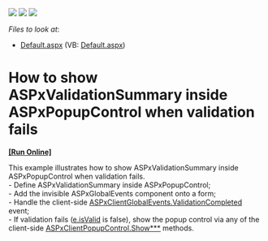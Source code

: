 <!-- default badges list -->
![](https://img.shields.io/endpoint?url=https://codecentral.devexpress.com/api/v1/VersionRange/128532038/11.1.12%2B)
[![](https://img.shields.io/badge/Open_in_DevExpress_Support_Center-FF7200?style=flat-square&logo=DevExpress&logoColor=white)](https://supportcenter.devexpress.com/ticket/details/E4396)
[![](https://img.shields.io/badge/📖_How_to_use_DevExpress_Examples-e9f6fc?style=flat-square)](https://docs.devexpress.com/GeneralInformation/403183)
<!-- default badges end -->
<!-- default file list -->
*Files to look at*:

* [Default.aspx](./CS/WebSite/Default.aspx) (VB: [Default.aspx](./VB/WebSite/Default.aspx))
<!-- default file list end -->
# How to show ASPxValidationSummary inside ASPxPopupControl when validation fails
<!-- run online -->
**[[Run Online]](https://codecentral.devexpress.com/e4396/)**
<!-- run online end -->


<p>This example illustrates how to show ASPxValidationSummary inside ASPxPopupControl when validation fails.<br />
- Define ASPxValidationSummary inside ASPxPopupControl;<br />
- Add the invisible ASPxGlobalEvents component onto a form;<br />
- Handle the client-side <a href="http://documentation.devexpress.com/#AspNet/DevExpressWebASPxGlobalEventsScriptsASPxClientGlobalEvents_ValidationCompletedtopic"><u>ASPxClientGlobalEvents.ValidationCompleted</u></a> event;<br />
- If validation fails (<a href="http://documentation.devexpress.com/#AspNet/DevExpressWebASPxGlobalEventsScriptsASPxClientValidationCompletedEventArgs_isValidtopic"><u>e.isValid</u></a> is false), show the popup control via any of the client-side <a href="http://documentation.devexpress.com/#AspNet/DevExpressWebASPxPopupControlScriptsASPxClientPopupControlMembersTopicAll"><u>ASPxClientPopupControl.Show***</u></a> methods.</p>

<br/>


